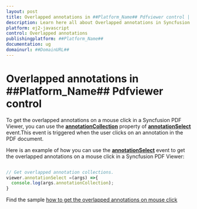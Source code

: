 ```yaml
---
layout: post
title: Overlapped annotations in ##Platform_Name## Pdfviewer control | Syncfusion
description: Learn here all about Overlapped annotations in Syncfusion ##Platform_Name## Pdfviewer control of Syncfusion Essential JS 2 and more.
platform: ej2-javascript
control: Overlapped annotations 
publishingplatform: ##Platform_Name##
documentation: ug
domainurl: ##DomainURL##
---
```


# Overlapped annotations in ##Platform_Name## Pdfviewer control

To get the overlapped annotations on a mouse click in a Syncfusion PDF Viewer, you can use the [**annotationCollection**](https://helpej2.syncfusion.com/documentation/api/pdfviewer/#annotationcollection) property of [**annotationSelect**](https://helpej2.syncfusion.com/documentation/api/pdfviewer/#annotationselect) event.This event is triggered when the user clicks on an annotation in the PDF document.

Here is an example of how you can use the [**annotationSelect**](https://helpej2.syncfusion.com/documentation/api/pdfviewer/#annotationselect) event to get the overlapped annotations on a mouse click in a Syncfusion PDF Viewer:

```javascript

// Get overlapped annotation collections.
viewer.annotationSelect =(args) =>{
  console.log(args.annotationCollection);
}

```

Find the sample [how to get the overlapped annotations on mouse click](https://stackblitz.com/edit/a93cem-lprlap?devtoolsheight=33&file=index.js)